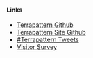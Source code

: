 #### Links

* [Terrapattern Github](http://github.com/CreativeInquiry/terrapattern)
* [Terrapattern Site Github](http://github.com/CreativeInquiry/terrapattern-website)
* [#Terrapattern Tweets](https://twitter.com/hashtag/terrapattern)
* [Visitor Survey](http://goo.gl/forms/8T7zY28nHm)
